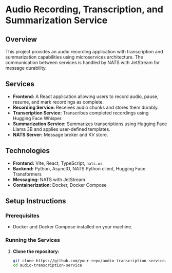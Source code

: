 # Audio Recording, Transcription, and Summarization Service

## Overview

This project provides an audio recording application with transcription and summarization capabilities using microservices architecture. The communication between services is handled by NATS with JetStream for message durability.

## Services

- **Frontend:** A React application allowing users to record audio, pause, resume, and mark recordings as complete.
- **Recording Service:** Receives audio chunks and stores them durably.
- **Transcription Service:** Transcribes completed recordings using Hugging Face Whisper.
- **Summarization Service:** Summarizes transcriptions using Hugging Face Llama 3B and applies user-defined templates.
- **NATS Server:** Message broker and KV store.

## Technologies

- **Frontend:** Vite, React, TypeScript, `nats.ws`
- **Backend:** Python, AsyncIO, NATS Python client, Hugging Face Transformers
- **Messaging:** NATS with JetStream
- **Containerization:** Docker, Docker Compose

## Setup Instructions

### Prerequisites

- Docker and Docker Compose installed on your machine.

### Running the Services

1. **Clone the repository:**

   ```bash
   git clone https://github.com/your-repo/audio-transcription-service.git
   cd audio-transcription-service
